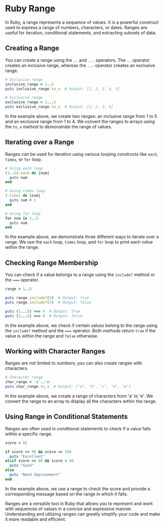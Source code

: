 # Ruby Range

In Ruby, a range represents a sequence of values. It is a powerful construct used to express a range of numbers, characters, or dates. Ranges are useful for iteration, conditional statements, and extracting subsets of data.

## Creating a Range

You can create a range using the `..` and `...` operators. The `..` operator creates an inclusive range, whereas the `...` operator creates an exclusive range.

```ruby
# Inclusive range
inclusive_range = 1..5
puts inclusive_range.to_a  # Output: [1, 2, 3, 4, 5]

# Exclusive range
exclusive_range = 1...5
puts exclusive_range.to_a  # Output: [1, 2, 3, 4]
```

In the example above, we create two ranges: an inclusive range from 1 to 5 and an exclusive range from 1 to 4. We convert the ranges to arrays using the `to_a` method to demonstrate the range of values.

## Iterating over a Range

Ranges can be used for iteration using various looping constructs like `each`, `times`, or `for` loop.

```ruby
# Using each loop
(1..5).each do |num|
  puts num
end

# Using times loop
5.times do |num|
  puts num + 1
end

# Using for loop
for num in 1..5
  puts num
end
```

In the example above, we demonstrate three different ways to iterate over a range. We use the `each` loop, `times` loop, and `for` loop to print each value within the range.

## Checking Range Membership

You can check if a value belongs to a range using the `include?` method or the `===` operator.

```ruby
range = 1..5

puts range.include?(3)  # Output: true
puts range.include?(7)  # Output: false

puts (1...5) === 4  # Output: true
puts (1...5) === 6  # Output: false
```

In the example above, we check if certain values belong to the range using the `include?` method and the `===` operator. Both methods return `true` if the value is within the range and `false` otherwise.

## Working with Character Ranges

Ranges are not limited to numbers; you can also create ranges with characters.

```ruby
# Character range
char_range = 'a'..'e'
puts char_range.to_a  # Output: ["a", "b", "c", "d", "e"]
```

In the example above, we create a range of characters from 'a' to 'e'. We convert the range to an array to display all the characters within the range.

## Using Range in Conditional Statements

Ranges are often used in conditional statements to check if a value falls within a specific range.

```ruby
score = 85

if score >= 90 && score <= 100
  puts "Excellent"
elsif score >= 80 && score < 90
  puts "Good"
else
  puts "Need Improvement"
end
```

In the example above, we use a range to check the score and provide a corresponding message based on the range in which it falls.

Ranges are a versatile tool in Ruby that allows you to represent and work with sequences of values in a concise and expressive manner. Understanding and utilizing ranges can greatly simplify your code and make it more readable and efficient.
